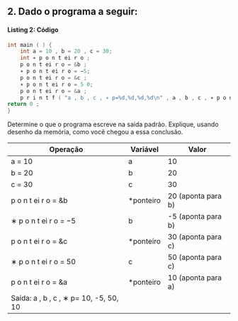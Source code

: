 ## 2. Dado o programa a seguir:

#### Listing 2: Código
```c
int main ( ) {
    int a = 10 , b = 20 , c = 30;
    int ∗ p o n t ei r o ;
    p o n t ei r o = &b ;
    ∗ p o n t ei r o = −5;
    p o n t ei r o = &c ;
    ∗ p o n t ei r o = 5 0;
    p o n t ei r o = &a ;
    p r i n t f ( "a , b , c , ∗ p=%d,%d,%d,%d\n" , a , b , c , ∗ p o n t ei r o ) ;
return 0 ;
}
```
Determine o que o programa escreve na saída padrão. Explique, usando desenho da
memória, como você chegou a essa conclusão.

|Operação| Variável| Valor|
|-|-|-|
|a = 10| a | 10|
|b = 20| b |20|
|c = 30| c |30|
|p o n t ei r o = &b| *ponteiro| 20 (aponta para b)|
|∗ p o n t ei r o = −5| b |-5 (aponta para b)|
|p o n t ei r o = &c |*ponteiro |30 (aponta para c)|
|∗ p o n t ei r o = 50 |c | 50 (aponta para c) |
|p o n t ei r o = &a  | *ponteiro | 10 (aponta para a) |
|Saída: a , b , c , ∗ p= 10, -5, 50, 10|

